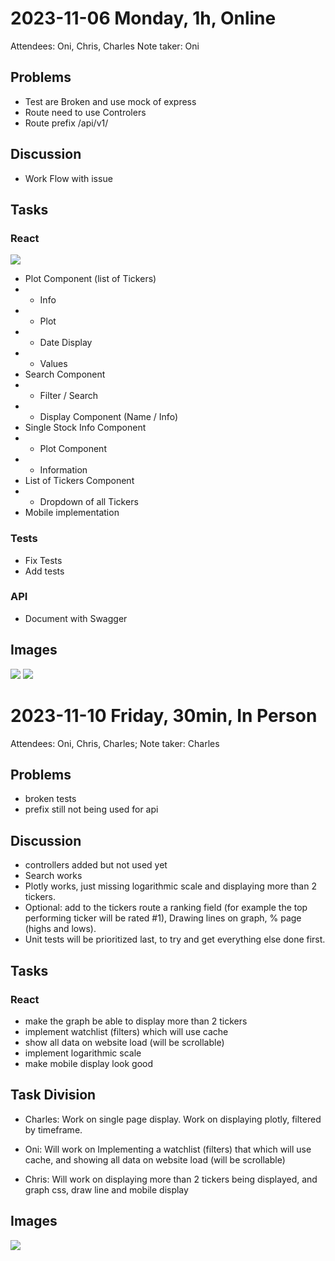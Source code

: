 # 2023-11-06 Monday, 1h, Online
Attendees: Oni, Chris, Charles
Note taker: Oni

## Problems
* Test are Broken and use mock of express
* Route need to use Controlers
* Route prefix /api/v1/

## Discussion
* Work Flow with issue

## Tasks
### React
![](https://gitlab.com/csy3dawson23-24/520/teams/TeamG13-OniChrisCharles/520-project-oni-chris-charles/-/raw/main/StockBenchmark.png?ref_type=heads)
- Plot Component (list of Tickers)
- - Info
- - Plot
- - Date Display
- - Values
- Search Component
- - Filter / Search
- - Display Component (Name / Info)
- Single Stock Info Component
- - Plot Component
- - Information
- List of Tickers Component
- - Dropdown of all Tickers
- Mobile implementation
### Tests
- Fix Tests
- Add tests
### API
- Document with Swagger

## Images
![](https://cdn.discordapp.com/attachments/1166096642517241916/1171249515165139015/image.png?ex=655bfe1d&is=6549891d&hm=5af2804687bc04359181c43b64bce0ba293ea091e6df9b1e4b74b66c2c3ee617&)
![](https://cdn.discordapp.com/attachments/1166096642517241916/1171251751752564746/image.png?ex=655c0032&is=65498b32&hm=21959d559fcfd87f51fe61459a07d331a95cd4204cad387cf12fa8f0979f6f00&)

# 2023-11-10 Friday, 30min, In Person
Attendees: Oni, Chris, Charles; 
Note taker: Charles

## Problems
* broken tests
* prefix still not being used for api

## Discussion
* controllers added but not used yet
* Search works
* Plotly works, just missing logarithmic scale and displaying more than 2 tickers.
* Optional: add to the tickers route a ranking field (for example the top performing ticker will be rated #1), Drawing lines on graph, % page (highs and lows). 
* Unit tests will be prioritized last, to try and get everything else done first. 

## Tasks
### React
- make the graph be able to display more than 2 tickers
- implement watchlist (filters) which will use cache
- show all data on website load (will be scrollable) 
- implement logarithmic scale 
- make mobile display look good 

## Task Division
- Charles: Work on single page display. Work on displaying plotly, filtered by timeframe. 

- Oni: Will work on Implementing a watchlist (filters) that which will use cache, and showing all data on website load (will be scrollable) 

- Chris: Will work on displaying more than 2 tickers being displayed, and graph css, draw line and mobile display 

## Images
![](https://media.discordapp.net/attachments/1166096642517241916/1172633857053425735/image.png?ex=65610762&is=654e9262&hm=de3d71480e8a2c16c33bed96e3acc50c3cee79ee095c0053ec6e35f6e3ac85d7&=&width=523&height=542)